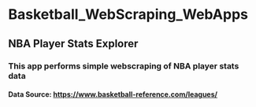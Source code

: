 # Basketball_WebScraping_WebApps

## NBA Player Stats Explorer

### This app performs simple webscraping of NBA player stats data

#### Data Source: https://www.basketball-reference.com/leagues/

